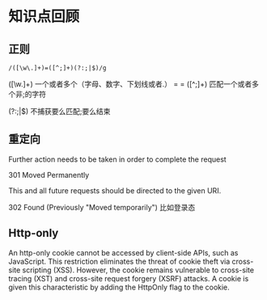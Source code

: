 # 知识点回顾

## 正则

`/([\w\.]+)=([^;]+)(?:;|$)/g`

([\w\.]+) 一个或者多个（字母、数字、下划线或者.）
= =
([^;]+) 匹配一个或者多个非;的字符

(?:;|$) 不捕获要么匹配;要么结束

## 重定向

Further action needs to be taken in order to complete the request

301 Moved Permanently 

This and all future requests should be directed to the given URI.

302 Found (Previously "Moved temporarily") 比如登录态

## Http-only

An http-only cookie cannot be accessed by client-side APIs, such as JavaScript. This restriction eliminates the threat of cookie theft via cross-site scripting (XSS). However, the cookie remains vulnerable to cross-site tracing (XST) and cross-site request forgery (XSRF) attacks. A cookie is given this characteristic by adding the HttpOnly flag to the cookie.